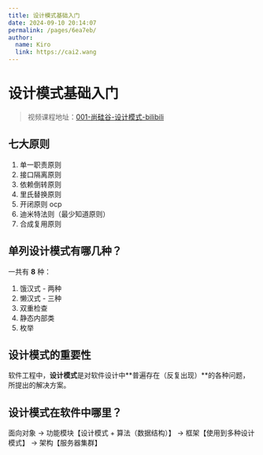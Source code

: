 ```yaml
---
title: 设计模式基础入门
date: 2024-09-10 20:14:07
permalink: /pages/6ea7eb/
author: 
  name: Kiro
  link: https://cai2.wang
---
```

# 设计模式基础入门

> 视频课程地址：[001-尚硅谷-设计模式-bilibili](https://www.bilibili.com/video/BV1G4411c7N4?p=1&vd_source=d130139a92227a66fb558961b98507cb)

## 七大原则

1. 单一职责原则
2. 接口隔离原则
3. 依赖倒转原则
4. 里氏替换原则
5. 开闭原则 ocp
6. 迪米特法则（最少知道原则）
7. 合成复用原则



## 单列设计模式有哪几种？

一共有 **8** 种：

1. 饿汉式 - 两种
2. 懒汉式 - 三种
3. 双重检查
4. 静态内部类
5. 枚举



## 设计模式的重要性

软件工程中，**设计模式**是对软件设计中**普遍存在（反复出现）**的各种问题，所提出的解决方案。



## 设计模式在软件中哪里？

面向对象 -> 功能模块【设计模式 + 算法（数据结构）】 -> 框架【使用到多种设计模式】 -> 架构【服务器集群】